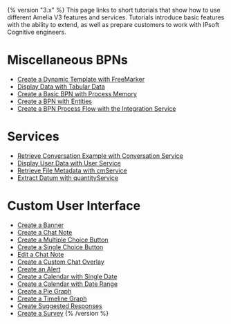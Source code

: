 {% version "3.x" %}
This page links to short tutorials that show how to use different Amelia V3 features and services. Tutorials introduce basic features with the ability to extend, as well as prepare customers to work with IPsoft Cognitive engineers.
# Miscellaneous BPNs
-   [Create a Dynamic Template with FreeMarker](https://docs.ipsoft.com/display/AmeliaDocsV37/Script+Tasks#ScriptTasks-CreateaBPN)
-   [Display Data with Tabular Data](https://docs.ipsoft.com/display/AmeliaDocsV37/Script+Tasks#ScriptTasks-CreateaBPN.1)
-   [Create a Basic BPN with Process Memory](https://docs.ipsoft.com/display/AmeliaDocsV37/Process+Memory+and+BPNs#ProcessMemoryandBPNs-CreateaBasicBPN)
-   [Create a BPN with Entities](https://docs.ipsoft.com/display/AmeliaDocsV37/Appendix+A%3A+Create+an+Intent+Model+with+Entities#AppendixA:CreateanIntentModelwithEntities-CreateaBPN)
-   [Create a BPN Process Flow with the Integration Service](https://docs.ipsoft.com/display/AmeliaDocsV37/Create+a+BPN+Process+Flow)
# Services
-   [Retrieve Conversation Example with Conversation Service](https://docs.ipsoft.com/display/AmeliaDocsV37/Conversation+Service#ConversationService-RetrieveConversationExample)
-   [Display User Data with User Service](https://docs.ipsoft.com/display/AmeliaDocsV37/User+Service#UserService-DisplayUserData)
-   [Retrieve File Metadata with cmService](https://docs.ipsoft.com/display/AmeliaDocsV37/Content+Management+Service#ContentManagementService-RetrieveFileMetadatawithcmService)
-   [Extract Datum with quantityService](https://docs.ipsoft.com/display/AmeliaDocsV37/Quantity+Service#QuantityService-ExtractDatumwithquantityService)
# Custom User Interface
-   [Create a Banner](Banners)
-   [Create a Chat Note](Chat%20Notes)
-   [Create a Multiple Choice Button](Buttons)
-   [Create a Single Choice Button](Buttons)
-   [Edit a Chat Note](Edit%20a%20Chat%20Note)
-   [Create a Custom Chat Overlay](Create%20a%20Custom%20Chat%20Overlay)
-   [Create an Alert](Create%20an%20Alert)
-   [Create a Calendar with Single Date](Calendar)
-   [Create a Calendar with Date Range](Calendar)
-   [Create a Pie Graph](Pie%20Graphs)
-   [Create a Timeline Graph](Timeline%20Graphs)
-   [Create Suggested Responses](List%20Autocomplete)
-   [Create a Survey](Surveys)
{% /version %}
